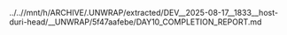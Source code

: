 ../..//mnt/h/ARCHIVE/.UNWRAP/extracted/DEV__2025-08-17__1833__host-duri-head/__UNWRAP/5f47aafebe/DAY10_COMPLETION_REPORT.md